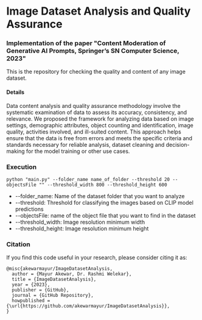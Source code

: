 # Image Dataset Analysis and Quality Assurance
### Implementation of the paper "Content Moderation of Generative AI Prompts, Springer’s SN Computer Science, 2023"
This is the repository for checking the quality and content of any image dataset.
#### Details
Data content analysis and quality assurance methodology involve the systematic examination of data to assess its accuracy, consistency, and relevance. We proposed the framework for analyzing data based on image settings, demographic attributes, object counting and identification, image quality, activities involved, and ill-suited content. This approach helps ensure that the data is free from errors and meets the specific criteria and standards necessary for reliable analysis, dataset cleaning and decision-making for the model training or other use cases.

### Execution
```
python "main.py" --folder_name name_of_folder --threshold 20 --objectsFile "" --threshold_width 800 --threshold_height 600
```
* --folder_name: Name of the dataset folder that you want to analyze
* --threshold: Threshold for classifying the images based on CLIP model predictions
* --objectsFile: name of the object file that you want to find in the dataset
* --threshold_width: Image resolution minimum width
* --threshold_height: Image resolution minimum height

### Citation
If you find this code useful in your research, please consider citing it as:
```
@misc{akewarmayur/ImageDatasetAnalysis,
  author = {Mayur Akewar, Dr. Rashmi Welekar},
  title = {ImageDatasetAnalysis},
  year = {2023},
  publisher = {GitHub},
  journal = {GitHub Repository},
  howpublished = {\url{https://github.com/akewarmayur/ImageDatasetAnalysis}},
}
```
